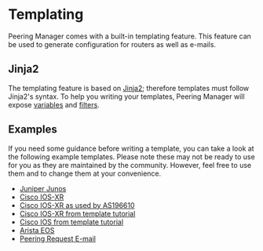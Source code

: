 # Templating

Peering Manager comes with a built-in templating feature. This feature can be
used to generate configuration for routers as well as e-mails.

## Jinja2

The templating feature is based on [Jinja2](https://jinja.palletsprojects.com/);
therefore templates must follow Jinja2's syntax. To help you writing your
templates, Peering Manager will expose [variables](variables.md) and
[filters](filters.md).

## Examples

If you need some guidance before writing a template, you can take a look at
the following example templates. Please note these may not be ready to use for
you as they are maintained by the community. However, feel free to use them
and to change them at your convenience.

* [Juniper Junos](examples/juniper-junos.md)
* [Cisco IOS-XR](examples/cisco-iosxr.md)
* [Cisco IOS-XR as used by AS196610](examples/cisco-iosxr-as196610.md)
* [Cisco IOS-XR from template tutorial](examples/tutorial-cisco-iosxr.md)
* [Cisco IOS from template tutorial](examples/tutorial-cisco-ios.md)
* [Arista EOS](examples/arista-eos.md)
* [Peering Request E-mail](examples/peering-request-email.md)
